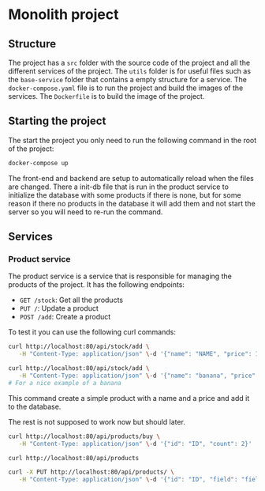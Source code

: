 # Monolith project

## Structure

The project has a `src` folder with the source code of the project and all the different services of the project. The `utils` folder is for useful files such as the `base-service` folder that contains a empty structure for a service. The `docker-compose.yaml` file is to run the project and build the images of the services. The `Dockerfile` is to build the image of the project.

## Starting the project

The start the project you only need to run the following command in the root of the project:

```bash
docker-compose up
```

The front-end and backend are setup to automatically reload when the files are changed.
There a init-db file that is run in the product service to initialize the database with some products if there is none, but for some reason if there no products in the database it will add them and not start the server so you will need to re-run the command.


## Services

### Product service

The product service is a service that is responsible for managing the products of the project. It has the following endpoints:

- `GET /stock`: Get all the products
- `PUT /`: Update a product
- `POST /add`: Create a product

To test it you can use the following curl commands:

```bash
curl http://localhost:80/api/stock/add \
   -H "Content-Type: application/json" \-d '{"name": "NAME", "price": 10}'

curl http://localhost:80/api/stock/add \
   -H "Content-Type: application/json" \-d '{"name": "banana", "price": 10, "description": "Just a banana", "image": "https://plus.unsplash.com/premium_photo-1724250081106-4bb1be9bf950?w=900&auto=format&fit=crop&q=60&ixlib=rb-4.0.3&ixid=M3wxMjA3fDB8MHxzZWFyY2h8NXx8YmFuYW5hfGVufDB8fDB8fHww", "count": 20, "category": "Fruits"}'
# For a nice example of a banana
```
This command create a simple product with a name and a price and add it to the database.


The rest is not supposed to work now but should later.

```bash
curl http://localhost:80/api/products/buy \
   -H "Content-Type: application/json" \-d '{"id": "ID", "count": 2}'

curl http://localhost:80/api/products 

curl -X PUT http://localhost:80/api/products/ \
   -H "Content-Type: application/json" \-d '{"id": "ID", "field": "field_to_change", "updateValue": "new_value"}'
```
